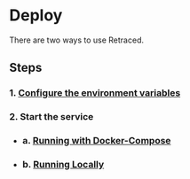 # Deploy

There are two ways to use Retraced.

## Steps

### 1. [Configure the environment variables](/docs/retraced/deploy/env-variables)

### 2. Start the service
- ### a. [Running with Docker-Compose](/docs/retraced/deploy/docker-compose)
- ### b. [Running Locally](/docs/retraced/deploy/local)
